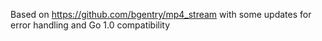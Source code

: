 Based on https://github.com/bgentry/mp4_stream with some updates for error handling and Go 1.0 compatibility